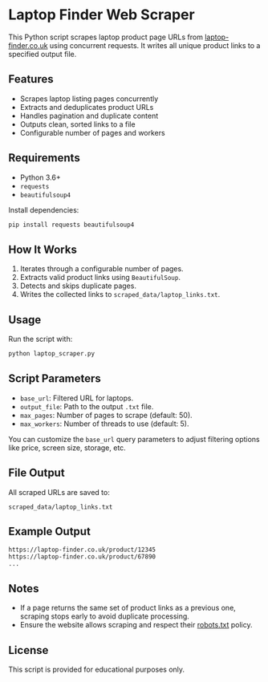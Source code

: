 
# Laptop Finder Web Scraper

This Python script scrapes laptop product page URLs from [laptop-finder.co.uk](https://laptop-finder.co.uk) using concurrent requests. It writes all unique product links to a specified output file.

## Features

- Scrapes laptop listing pages concurrently
- Extracts and deduplicates product URLs
- Handles pagination and duplicate content
- Outputs clean, sorted links to a file
- Configurable number of pages and workers

## Requirements

- Python 3.6+
- `requests`
- `beautifulsoup4`

Install dependencies:
```bash
pip install requests beautifulsoup4
```

## How It Works

1. Iterates through a configurable number of pages.
2. Extracts valid product links using `BeautifulSoup`.
3. Detects and skips duplicate pages.
4. Writes the collected links to `scraped_data/laptop_links.txt`.

## Usage

Run the script with:
```bash
python laptop_scraper.py
```

## Script Parameters

- `base_url`: Filtered URL for laptops.
- `output_file`: Path to the output `.txt` file.
- `max_pages`: Number of pages to scrape (default: 50).
- `max_workers`: Number of threads to use (default: 5).

You can customize the `base_url` query parameters to adjust filtering options like price, screen size, storage, etc.

## File Output

All scraped URLs are saved to:
```
scraped_data/laptop_links.txt
```

## Example Output

```
https://laptop-finder.co.uk/product/12345
https://laptop-finder.co.uk/product/67890
...
```

## Notes

- If a page returns the same set of product links as a previous one, scraping stops early to avoid duplicate processing.
- Ensure the website allows scraping and respect their [robots.txt](https://laptop-finder.co.uk/robots.txt) policy.

## License

This script is provided for educational purposes only.
